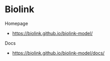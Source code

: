 Biolink
=======

Homepage
* https://biolink.github.io/biolink-model/

Docs
* https://biolink.github.io/biolink-model/docs/


